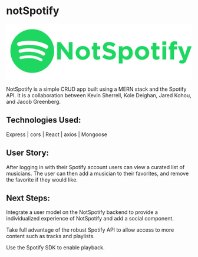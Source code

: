 # notSpotify

![NotSpotify Logo](./NotSpotify.png)

NotSpotify is a simple CRUD app built using a MERN stack and the Spotify API.  It is a collaboration between Kevin Sherrell, Kole Deighan, Jared Kohou, and Jacob Greenberg.

## Technologies Used:

Express | cors | React | axios | Mongoose

## User Story:

After logging in with their Spotify account users can view a curated list of musicians.  The user can then add a musician to their favorites, and remove the favorite if they would like.

## Next Steps:

Integrate a user model on the NotSpotify backend to provide a individualized experience of NotSpotify and add a social component.

Take full advantage of the robust Spotify API to allow access to more content such as tracks and playlists.

Use the Spotify SDK to enable playback.
